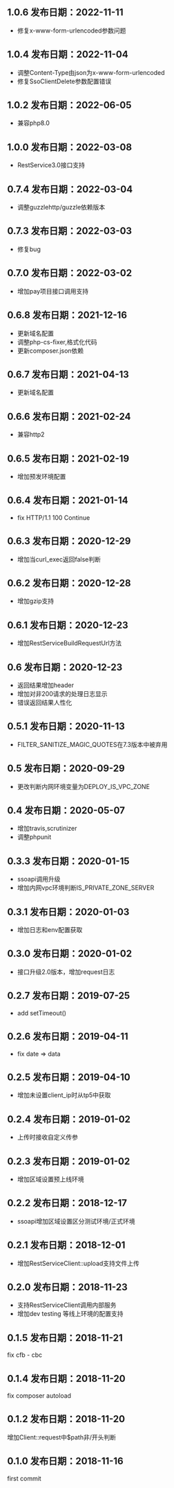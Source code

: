 1.0.6 发布日期：2022-11-11
----

- 修复x-www-form-urlencoded参数问题

1.0.4 发布日期：2022-11-04
----

- 调整Content-Type由json为x-www-form-urlencoded
- 修复SsoClientDelete参数配置错误

1.0.2 发布日期：2022-06-05
----

- 兼容php8.0

1.0.0 发布日期：2022-03-08
----

- RestService3.0接口支持

0.7.4 发布日期：2022-03-04
----

- 调整guzzlehttp/guzzle依赖版本

0.7.3 发布日期：2022-03-03
----

- 修复bug

0.7.0 发布日期：2022-03-02
----

- 增加pay项目接口调用支持

0.6.8 发布日期：2021-12-16
----

- 更新域名配置
- 调整php-cs-fixer,格式化代码
- 更新composer.json依赖

0.6.7 发布日期：2021-04-13
----

- 更新域名配置

0.6.6 发布日期：2021-02-24
----

- 兼容http2

0.6.5 发布日期：2021-02-19
----

- 增加预发环境配置

0.6.4 发布日期：2021-01-14
----

- fix HTTP/1.1 100 Continue

0.6.3 发布日期：2020-12-29
----

- 增加当curl_exec返回false判断

0.6.2 发布日期：2020-12-28
----

- 增加gzip支持

0.6.1 发布日期：2020-12-23
----

- 增加RestServiceBuildRequestUrl方法

0.6 发布日期：2020-12-23
----

- 返回结果增加header
- 增加对非200请求的处理日志显示
- 错误返回结果人性化

0.5.1 发布日期：2020-11-13
----

- FILTER_SANITIZE_MAGIC_QUOTES在7.3版本中被弃用

0.5 发布日期：2020-09-29
----

- 更改判断内网环境变量为DEPLOY_IS_VPC_ZONE

0.4 发布日期：2020-05-07
----

- 增加travis,scrutinizer
- 调整phpunit

0.3.3 发布日期：2020-01-15
----

- ssoapi调用升级
- 增加内网vpc环境判断IS_PRIVATE_ZONE_SERVER

0.3.1 发布日期：2020-01-03
----

- 增加日志和env配置获取

0.3.0 发布日期：2020-01-02
----

- 接口升级2.0版本，增加request日志

0.2.7 发布日期：2019-07-25
----

- add setTimeout()

0.2.6 发布日期：2019-04-11
----

- fix date => data

0.2.5 发布日期：2019-04-10
----

- 增加未设置client_ip时从tp5中获取

0.2.4 发布日期：2019-01-02
----

- 上传时接收自定义传参

0.2.3 发布日期：2019-01-02
----

- 增加区域设置预上线环境

0.2.2 发布日期：2018-12-17
----

- ssoapi增加区域设置区分测试环境/正式环境

0.2.1 发布日期：2018-12-01
----

- 增加RestServiceClient::upload支持文件上传

0.2.0 发布日期：2018-11-23
----

- 支持RestServiceClient调用内部服务
- 增加dev testing 等线上环境的配置支持

0.1.5 发布日期：2018-11-21
----
fix cfb - cbc

0.1.4 发布日期：2018-11-20
----
fix composer autoload

0.1.2 发布日期：2018-11-20
----
增加Client::request中$path非/开头判断

0.1.0 发布日期：2018-11-16
----
first commit
